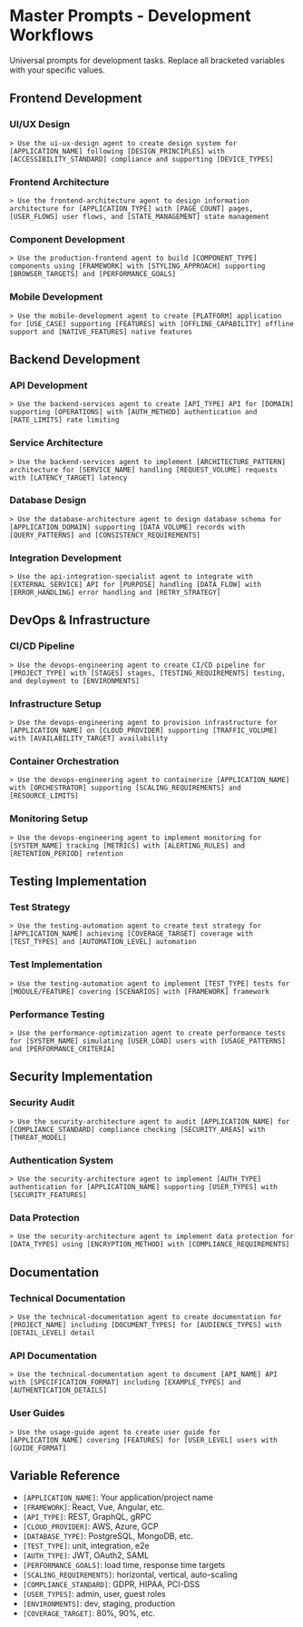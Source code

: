 # Master Prompts - Development Workflows

Universal prompts for development tasks. Replace all bracketed variables with your specific values.

## Frontend Development

### UI/UX Design
```
> Use the ui-ux-design agent to create design system for [APPLICATION_NAME] following [DESIGN_PRINCIPLES] with [ACCESSIBILITY_STANDARD] compliance and supporting [DEVICE_TYPES]
```

### Frontend Architecture
```
> Use the frontend-architecture agent to design information architecture for [APPLICATION_TYPE] with [PAGE_COUNT] pages, [USER_FLOWS] user flows, and [STATE_MANAGEMENT] state management
```

### Component Development
```
> Use the production-frontend agent to build [COMPONENT_TYPE] components using [FRAMEWORK] with [STYLING_APPROACH] supporting [BROWSER_TARGETS] and [PERFORMANCE_GOALS]
```

### Mobile Development
```
> Use the mobile-development agent to create [PLATFORM] application for [USE_CASE] supporting [FEATURES] with [OFFLINE_CAPABILITY] offline support and [NATIVE_FEATURES] native features
```

## Backend Development

### API Development
```
> Use the backend-services agent to create [API_TYPE] API for [DOMAIN] supporting [OPERATIONS] with [AUTH_METHOD] authentication and [RATE_LIMITS] rate limiting
```

### Service Architecture
```
> Use the backend-services agent to implement [ARCHITECTURE_PATTERN] architecture for [SERVICE_NAME] handling [REQUEST_VOLUME] requests with [LATENCY_TARGET] latency
```

### Database Design
```
> Use the database-architecture agent to design database schema for [APPLICATION_DOMAIN] supporting [DATA_VOLUME] records with [QUERY_PATTERNS] and [CONSISTENCY_REQUIREMENTS]
```

### Integration Development
```
> Use the api-integration-specialist agent to integrate with [EXTERNAL_SERVICE] API for [PURPOSE] handling [DATA_FLOW] with [ERROR_HANDLING] error handling and [RETRY_STRATEGY]
```

## DevOps & Infrastructure

### CI/CD Pipeline
```
> Use the devops-engineering agent to create CI/CD pipeline for [PROJECT_TYPE] with [STAGES] stages, [TESTING_REQUIREMENTS] testing, and deployment to [ENVIRONMENTS]
```

### Infrastructure Setup
```
> Use the devops-engineering agent to provision infrastructure for [APPLICATION_NAME] on [CLOUD_PROVIDER] supporting [TRAFFIC_VOLUME] with [AVAILABILITY_TARGET] availability
```

### Container Orchestration
```
> Use the devops-engineering agent to containerize [APPLICATION_NAME] with [ORCHESTRATOR] supporting [SCALING_REQUIREMENTS] and [RESOURCE_LIMITS]
```

### Monitoring Setup
```
> Use the devops-engineering agent to implement monitoring for [SYSTEM_NAME] tracking [METRICS] with [ALERTING_RULES] and [RETENTION_PERIOD] retention
```

## Testing Implementation

### Test Strategy
```
> Use the testing-automation agent to create test strategy for [APPLICATION_NAME] achieving [COVERAGE_TARGET] coverage with [TEST_TYPES] and [AUTOMATION_LEVEL] automation
```

### Test Implementation
```
> Use the testing-automation agent to implement [TEST_TYPE] tests for [MODULE/FEATURE] covering [SCENARIOS] with [FRAMEWORK] framework
```

### Performance Testing
```
> Use the performance-optimization agent to create performance tests for [SYSTEM_NAME] simulating [USER_LOAD] users with [USAGE_PATTERNS] and [PERFORMANCE_CRITERIA]
```

## Security Implementation

### Security Audit
```
> Use the security-architecture agent to audit [APPLICATION_NAME] for [COMPLIANCE_STANDARD] compliance checking [SECURITY_AREAS] with [THREAT_MODEL]
```

### Authentication System
```
> Use the security-architecture agent to implement [AUTH_TYPE] authentication for [APPLICATION_NAME] supporting [USER_TYPES] with [SECURITY_FEATURES]
```

### Data Protection
```
> Use the security-architecture agent to implement data protection for [DATA_TYPES] using [ENCRYPTION_METHOD] with [COMPLIANCE_REQUIREMENTS]
```

## Documentation

### Technical Documentation
```
> Use the technical-documentation agent to create documentation for [PROJECT_NAME] including [DOCUMENT_TYPES] for [AUDIENCE_TYPES] with [DETAIL_LEVEL] detail
```

### API Documentation
```
> Use the technical-documentation agent to document [API_NAME] API with [SPECIFICATION_FORMAT] including [EXAMPLE_TYPES] and [AUTHENTICATION_DETAILS]
```

### User Guides
```
> Use the usage-guide agent to create user guide for [APPLICATION_NAME] covering [FEATURES] for [USER_LEVEL] users with [GUIDE_FORMAT]
```

## Variable Reference

- `[APPLICATION_NAME]`: Your application/project name
- `[FRAMEWORK]`: React, Vue, Angular, etc.
- `[API_TYPE]`: REST, GraphQL, gRPC
- `[CLOUD_PROVIDER]`: AWS, Azure, GCP
- `[DATABASE_TYPE]`: PostgreSQL, MongoDB, etc.
- `[TEST_TYPE]`: unit, integration, e2e
- `[AUTH_TYPE]`: JWT, OAuth2, SAML
- `[PERFORMANCE_GOALS]`: load time, response time targets
- `[SCALING_REQUIREMENTS]`: horizontal, vertical, auto-scaling
- `[COMPLIANCE_STANDARD]`: GDPR, HIPAA, PCI-DSS
- `[USER_TYPES]`: admin, user, guest roles
- `[ENVIRONMENTS]`: dev, staging, production
- `[COVERAGE_TARGET]`: 80%, 90%, etc.